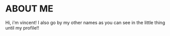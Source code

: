 # ABOUT ME
Hi, i'm vincent! I also go by my other names as you can see in the little thing until my profile!!
